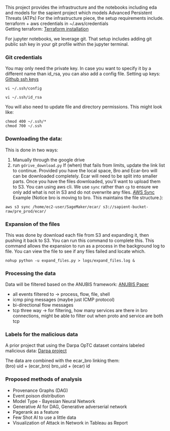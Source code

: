This project provides the infrastructure and the notebooks including eda and models for the sapient project 
which models Advanced Persistent Threats (ATPs)
For the infrastructure piece, the setup requirements include. <br>
terraform + aws credentials in ~/.aws/credentials <br>
Getting terraform: [Terraform installation](https://developer.hashicorp.com/terraform/tutorials/aws-get-started/install-cli#install-terraform)

For jupyter notebooks, we leverage git. That setup includes adding git public ssh key in your git profile within the jupyter terminal.


### Git credentials
You may only need the private key. In case you want to specify it by a different name than id_rsa, you can also add a config file. 
Setting up keys: [Github ssh keys](https://docs.github.com/en/authentication/connecting-to-github-with-ssh/generating-a-new-ssh-key-and-adding-it-to-the-ssh-agent)
```
vi ~/.ssh/config
```

```
vi ~/.ssh/id_rsa
```
You will also need to update file and directory permissions. This might look like:
```
chmod 400 ~/.ssh/*
chmod 700 ~/.ssh
```

### Downloading the data:

This is done in two ways:
1. Manually through the google drive
2. run `gdrive_download.py`
If (when) that fails from limits, update the link list to continue. Provided you have the local space, Bro and Ecar-bro will can be downloaded completely. Ecar will need to be split into smaller parts. Once you have the files downloaded, you'll want to upload them to S3. You can using aws cli. We use `sync` rather than `cp` to ensure we only add what is not in S3 and do not overwrite any files. [AWS Sync](https://docs.aws.amazon.com/cli/latest/reference/s3/sync.html)
Example (Notice bro is moving to bro. This maintains the file structure.):

```
aws s3 sync /home/ec2-user/SageMaker/ecar/ s3://sapient-bucket-raw/pre_prod/ecar/
```

### Expansion of the files
This was done by download each file from S3 and expanding it, then pushing it back to S3. You can run this command to complete this. This command allows the expansion to run as a process in the background log to file. You can view the file to see if any files failed and locate which.
```
nohup python -u expand_files.py > logs/expand_files.log &
```

### Processing the data
Data will be filtered based on the ANUBIS framework: [ANUBIS Paper](https://dl.acm.org/doi/abs/10.1145/3477314.3507097?casa_token=0StSEZfEVUsAAAAA:Iwgp6oCmqcAQ7eFuwC8ezCsWoWPZYw8wMihRaL9LNPQg9aEtHXaAqUxGkWy4xCWOnrpL_LzQSVs)
- all events filtered to -> process, flow, file, shell
- icmp ping messages (maybe just ICMP protocol)
- bi-directional flow messages 
- tcp three way -> for filtering, how many services are there in bro connections, might be able to filter out when proto and service are both tcp 

### Labels for the malicious data
A prior project that using the Darpa OpTC dataset contains labeled malicious data: [Darpa project](https://github.com/SparkyAndy/XCS229ii-FinalProject)

The data are combined with the ecar_bro linking them: <br>
(bro) uid + (ecar_bro) bro_uid + (ecar) id


### Proposed methods of analysis
- Provenance Graphs (DAG)
- Event poison distribution
- Model Type - Bayesian Neural Network
- Generative AI for DAG, Generative adverserial network
- Pagerank as a feature
- Few Shot AI to use a little data
- Visualization of Attack in Network in Tableau as Report


